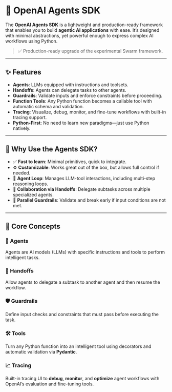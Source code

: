 # 🧠 OpenAI Agents SDK

The **OpenAI Agents SDK** is a lightweight and production-ready framework that enables you to build **agentic AI applications** with ease. It’s designed with minimal abstractions, yet powerful enough to express complex AI workflows using Python.

> ✅ Production-ready upgrade of the experimental Swarm framework.

---

## ✨ Features

- **Agents**: LLMs equipped with instructions and toolsets.
- **Handoffs**: Agents can delegate tasks to other agents.
- **Guardrails**: Validate inputs and enforce constraints before proceeding.
- **Function Tools**: Any Python function becomes a callable tool with automatic schema and validation.
- **Tracing**: Visualize, debug, monitor, and fine-tune workflows with built-in tracing support.
- **Python-First**: No need to learn new paradigms—just use Python natively.

---

## 🚀 Why Use the Agents SDK?

- ✅ **Fast to learn**: Minimal primitives, quick to integrate.
- ⚙️ **Customizable**: Works great out of the box, but allows full control if needed.
- 🔁 **Agent Loop**: Manages LLM-tool interactions, including multi-step reasoning loops.
- 🤝 **Collaboration via Handoffs**: Delegate subtasks across multiple specialized agents.
- 🧪 **Parallel Guardrails**: Validate and break early if input conditions are not met.

---

## 🔧 Core Concepts

### 🔹 Agents
Agents are AI models (LLMs) with specific instructions and tools to perform intelligent tasks.

### 🔸 Handoffs
Allow agents to delegate a subtask to another agent and then resume the workflow.

### 🛡️ Guardrails
Define input checks and constraints that must pass before executing the task.

### 🛠️ Tools
Turn any Python function into an intelligent tool using decorators and automatic validation via **Pydantic**.

### 📈 Tracing
Built-in tracing UI to **debug**, **monitor**, and **optimize** agent workflows with OpenAI’s evaluation and fine-tuning tools.


